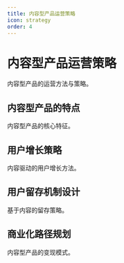```yaml
---
title: 内容型产品运营策略
icon: strategy
order: 4
---
```


# 内容型产品运营策略

内容型产品的运营方法与策略。

## 内容型产品的特点

内容型产品的核心特征。

## 用户增长策略

内容驱动的用户增长方法。

## 用户留存机制设计

基于内容的留存策略。

## 商业化路径规划

内容型产品的变现模式。

